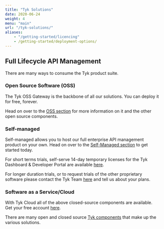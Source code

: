 ```yaml
---
title: "Tyk Solutions"
date: 2020-06-24
weight: 4
menu: "main"
url: "/tyk-solutions/"
aliases:
    - "/getting-started/licencing"
    - /getting-started/deployment-options/
---
```


## Full Lifecycle API Management

There are many ways to consume the Tyk product suite.

### Open Source Software (OSS)
The Tyk OSS Gateway is the backbone of all our solutions.  You can deploy it for free, forever.

Head on over to the [OSS section](/docs/tyk-solutions/open-source) for more information on it and the other open source components. 


### Self-managed 
Self-managed allows you to host our full enterprise API management product on your own.  Head on over to the [Self-Managed section](/docs/tyk-on-premises/) to get started today.

For short terms trials, self-serve 14-day temporary licenses for the Tyk Dashboard & Developer Portal are available [here](https://pages.tyk.io/en/sign-up-for-tyk-on-prem-licence).

For longer duration trials, or to request trials of the other proprietary software please contact the Tyk Team [here](https://tyk.io/price-comparison/) and tell us about your plans.
### Software as a Service/Cloud
With Tyk Cloud all of the above closed-source components are available. Get your free account [here](https://account.cloud-ara.tyk.io/signup).


There are many open and closed source [Tyk components](/docs/tyk-stack) that make up the various solutions.